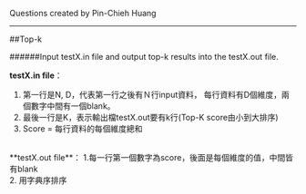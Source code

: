 Questions created by Pin-Chieh Huang
*****

##Top-k

######Input testX.in file and output top-k results into the testX.out file.

**testX.in file**：
1. 第一行是N, D，代表第一行之後有Ｎ行input資料， 每行資料有D個維度，兩個數字中間有一個blank。</br>
2. 最後一行是K，表示輸出檔testX.out要有k行(Top-K score由小到大排序)</br>
3. Score = 每行資料的每個維度總和

</br>
**testX.out file**：
1.每一行第一個數字為score，後面是每個維度的值，中間皆有blank</br>
2. 用字典序排序